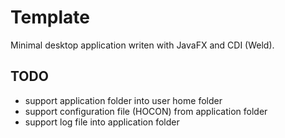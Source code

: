 # Template

Minimal desktop application writen with JavaFX and CDI (Weld).


## TODO

* support application folder into user home folder
* support configuration file (HOCON) from application folder
* support log file into application folder
